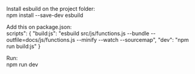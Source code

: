 Install esbuild on the project folder: <br>
npm install --save-dev esbuild

Add this on package.json:<br>
scripts": {
  "build:js": "esbuild src/js/functions.js --bundle --outfile=docs/js/functions.js --minify --watch --sourcemap",
  "dev": "npm run build:js"
}

Run:<br>
npm run dev